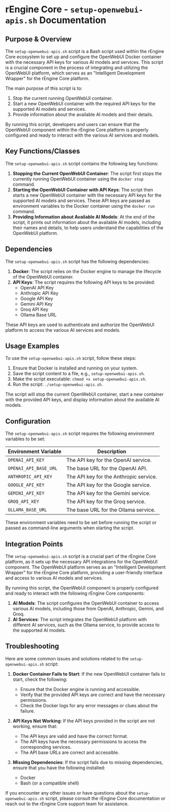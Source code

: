# rEngine Core - `setup-openwebui-apis.sh` Documentation

## Purpose & Overview

The `setup-openwebui-apis.sh` script is a Bash script used within the rEngine Core ecosystem to set up and configure the OpenWebUI Docker container with the necessary API keys for various AI models and services. This script is a crucial component in the process of integrating and utilizing the OpenWebUI platform, which serves as an "Intelligent Development Wrapper" for the rEngine Core platform.

The main purpose of this script is to:

1. Stop the current running OpenWebUI container.
2. Start a new OpenWebUI container with the required API keys for the supported AI models and services.
3. Provide information about the available AI models and their details.

By running this script, developers and users can ensure that the OpenWebUI component within the rEngine Core platform is properly configured and ready to interact with the various AI services and models.

## Key Functions/Classes

The `setup-openwebui-apis.sh` script contains the following key functions:

1. **Stopping the Current OpenWebUI Container**: The script first stops the currently running OpenWebUI container using the `docker stop` command.
2. **Starting the OpenWebUI Container with API Keys**: The script then starts a new OpenWebUI container with the necessary API keys for the supported AI models and services. These API keys are passed as environment variables to the Docker container using the `docker run` command.
3. **Providing Information about Available AI Models**: At the end of the script, it prints out information about the available AI models, including their names and details, to help users understand the capabilities of the OpenWebUI platform.

## Dependencies

The `setup-openwebui-apis.sh` script has the following dependencies:

1. **Docker**: The script relies on the Docker engine to manage the lifecycle of the OpenWebUI container.
2. **API Keys**: The script requires the following API keys to be provided:
   - OpenAI API Key
   - Anthropic API Key
   - Google API Key
   - Gemini API Key
   - Groq API Key
   - Ollama Base URL

These API keys are used to authenticate and authorize the OpenWebUI platform to access the various AI services and models.

## Usage Examples

To use the `setup-openwebui-apis.sh` script, follow these steps:

1. Ensure that Docker is installed and running on your system.
2. Save the script content to a file, e.g., `setup-openwebui-apis.sh`.
3. Make the script executable: `chmod +x setup-openwebui-apis.sh`.
4. Run the script: `./setup-openwebui-apis.sh`.

The script will stop the current OpenWebUI container, start a new container with the provided API keys, and display information about the available AI models.

## Configuration

The `setup-openwebui-apis.sh` script requires the following environment variables to be set:

| Environment Variable | Description |
| --- | --- |
| `OPENAI_API_KEY` | The API key for the OpenAI service. |
| `OPENAI_API_BASE_URL` | The base URL for the OpenAI API. |
| `ANTHROPIC_API_KEY` | The API key for the Anthropic service. |
| `GOOGLE_API_KEY` | The API key for the Google service. |
| `GEMINI_API_KEY` | The API key for the Gemini service. |
| `GROQ_API_KEY` | The API key for the Groq service. |
| `OLLAMA_BASE_URL` | The base URL for the Ollama service. |

These environment variables need to be set before running the script or passed as command-line arguments when starting the script.

## Integration Points

The `setup-openwebui-apis.sh` script is a crucial part of the rEngine Core platform, as it sets up the necessary API integrations for the OpenWebUI component. The OpenWebUI platform serves as an "Intelligent Development Wrapper" for the rEngine Core platform, providing a user-friendly interface and access to various AI models and services.

By running this script, the OpenWebUI component is properly configured and ready to interact with the following rEngine Core components:

1. **AI Models**: The script configures the OpenWebUI container to access various AI models, including those from OpenAI, Anthropic, Gemini, and Groq.
2. **AI Services**: The script integrates the OpenWebUI platform with different AI services, such as the Ollama service, to provide access to the supported AI models.

## Troubleshooting

Here are some common issues and solutions related to the `setup-openwebui-apis.sh` script:

1. **Docker Container Fails to Start**: If the new OpenWebUI container fails to start, check the following:
   - Ensure that the Docker engine is running and accessible.
   - Verify that the provided API keys are correct and have the necessary permissions.
   - Check the Docker logs for any error messages or clues about the failure.

1. **API Keys Not Working**: If the API keys provided in the script are not working, ensure that:
   - The API keys are valid and have the correct format.
   - The API keys have the necessary permissions to access the corresponding services.
   - The API base URLs are correct and accessible.

1. **Missing Dependencies**: If the script fails due to missing dependencies, ensure that you have the following installed:
   - Docker
   - Bash (or a compatible shell)

If you encounter any other issues or have questions about the `setup-openwebui-apis.sh` script, please consult the rEngine Core documentation or reach out to the rEngine Core support team for assistance.
